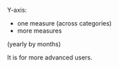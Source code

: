 Y-axis:
- one measure (across categories)
- more measures

(yearly by months)

It is for more advanced users.